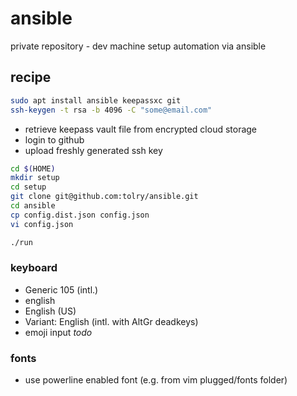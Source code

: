 # ansible
private repository - dev machine setup automation via ansible

## recipe

``` bash
sudo apt install ansible keepassxc git
ssh-keygen -t rsa -b 4096 -C "some@email.com"
```

* retrieve keepass vault file from encrypted cloud storage
* login to github
* upload freshly generated ssh key


``` bash
cd $(HOME)
mkdir setup
cd setup
git clone git@github.com:tolry/ansible.git
cd ansible
cp config.dist.json config.json
vi config.json

./run
```

### keyboard

* Generic 105 (intl.)
* english
* English (US)
* Variant: English (intl. with AltGr deadkeys)
* emoji input *todo*


### fonts

* use powerline enabled font (e.g. from vim plugged/fonts folder)

